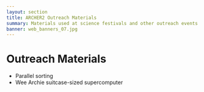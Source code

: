 ```yaml
---
layout: section
title: ARCHER2 Outreach Materials
summary: Materials used at science festivals and other outreach events to demonstrate HPC and computational science
banner: web_banners_07.jpg
---
```


# Outreach Materials
* Parallel sorting
* Wee Archie suitcase-sized supercomputer
